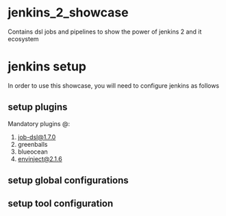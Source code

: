 # jenkins_2_showcase
Contains dsl jobs and pipelines to show the power of jenkins 2 and it ecosystem

# jenkins setup
In order to use this showcase, you will need to configure jenkins as follows

## setup plugins
Mandatory plugins <name>@<version>:

1. job-dsl@1.7.0
1. greenballs
1. blueocean
1. envinject@2.1.6


## setup global configurations

## setup tool configuration
